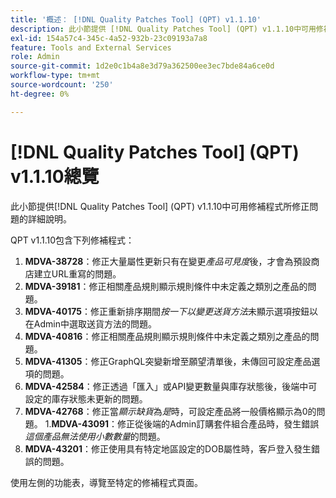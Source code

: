 ```yaml
---
title: '概述： [!DNL Quality Patches Tool] (QPT) v1.1.10'
description: 此小節提供 [!DNL Quality Patches Tool] (QPT) v1.1.10中可用修補程式所修正問題的詳細說明。
exl-id: 154a57c4-345c-4a52-932b-23c09193a7a8
feature: Tools and External Services
role: Admin
source-git-commit: 1d2e0c1b4a8e3d79a362500ee3ec7bde84a6ce0d
workflow-type: tm+mt
source-wordcount: '250'
ht-degree: 0%

---
```


# [!DNL Quality Patches Tool] (QPT) v1.1.10總覽

此小節提供[!DNL Quality Patches Tool] (QPT) v1.1.10中可用修補程式所修正問題的詳細說明。

QPT v1.1.10包含下列修補程式：

1. **MDVA-38728**：修正大量屬性更新只有在變更&#x200B;*產品可見度*&#x200B;後，才會為預設商店建立URL重寫的問題。
1. **MDVA-39181**：修正相關產品規則顯示規則條件中未定義之類別之產品的問題。
1. **MDVA-40175**：修正重新排序期間&#x200B;*按一下以變更送貨方法*&#x200B;未顯示選項按鈕以在Admin中選取送貨方法的問題。
1. **MDVA-40816**：修正相關產品規則顯示規則條件中未定義之類別之產品的問題。
1. **MDVA-41305**：修正GraphQL突變新增至願望清單後，未傳回可設定產品選項的問題。
1. **MDVA-42584**：修正透過「匯入」或API變更數量與庫存狀態後，後端中可設定的庫存狀態未更新的問題。
1. **MDVA-42768**：修正當&#x200B;*顯示缺貨*&#x200B;為&#x200B;*是*時，可設定產品將一般價格顯示為0的問題。
1.**MDVA-43091**：修正從後端的Admin訂購套件組合產品時，發生錯誤&#x200B;*這個產品無法使用小數數量*&#x200B;的問題。
1. **MDVA-43201**：修正使用具有特定地區設定的DOB屬性時，客戶登入發生錯誤的問題。

使用左側的功能表，導覽至特定的修補程式頁面。
